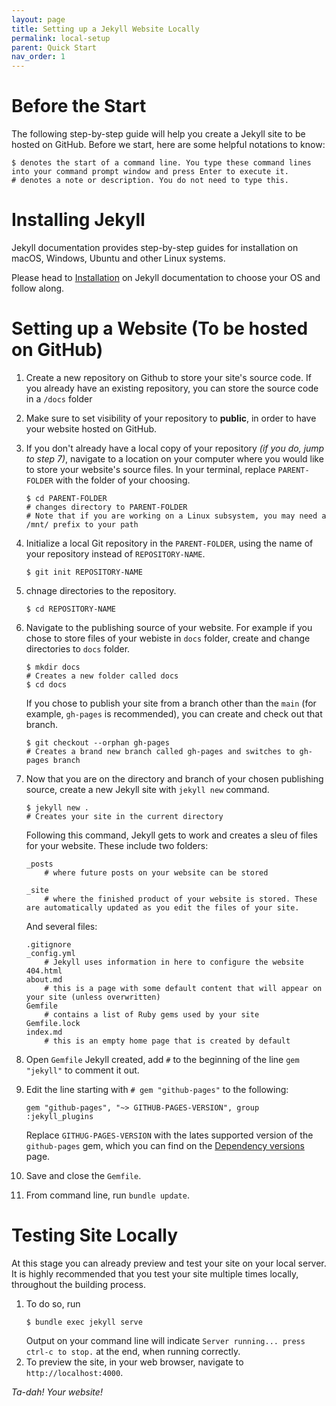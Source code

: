 ```yaml
---
layout: page
title: Setting up a Jekyll Website Locally
permalink: local-setup
parent: Quick Start
nav_order: 1
---
```

# Before the Start
The following step-by-step guide will help you create a Jekyll site to be hosted on GitHub. Before we start, here are some helpful notations to know:
```
$ denotes the start of a command line. You type these command lines into your command prompt window and press Enter to execute it.
# denotes a note or description. You do not need to type this.
```

# Installing Jekyll
Jekyll documentation provides step-by-step guides for installation on macOS, Windows, Ubuntu and other Linux systems. 

Please head to [Installation](https://jekyllrb.com/docs/installation/#requirements) on Jekyll documentation to choose your OS and follow along.

# Setting up a Website (To be hosted on GitHub)

1. Create a new repository on Github to store your site's source code. If you already have an existing repository, you can store the source code in a `/docs` folder

2. Make sure to set visibility of your repository to __public__, in order to have your website hosted on GitHub.

3. If you don't already have a local copy of your repository _(if you do, jump to step 7)_,  navigate to a location on your computer where you would like to store your website's source files. In your terminal, replace `PARENT-FOLDER` with the folder of your choosing.
    ```
    $ cd PARENT-FOLDER
    # changes directory to PARENT-FOLDER
    # Note that if you are working on a Linux subsystem, you may need a /mnt/ prefix to your path
    ```
4. Initialize a local Git repository in the `PARENT-FOLDER`, using the name of your repository instead of `REPOSITORY-NAME`. 
    ```
    $ git init REPOSITORY-NAME
    ```
5. chnage directories to the repository.
    ```
    $ cd REPOSITORY-NAME
    ```
6. Navigate to the publishing source of your website. For example if you chose to store files of your webiste in `docs` folder, create and change directories to `docs` folder.
    ```
    $ mkdir docs
    # Creates a new folder called docs
    $ cd docs
    ```
    If you chose to publish your site from a branch other than the `main` (for example, `gh-pages` is recommended), you can create and check out that branch.
    ```
    $ git checkout --orphan gh-pages
    # Creates a brand new branch called gh-pages and switches to gh-pages branch
    ```

7. Now that you are on the directory and branch of your chosen publishing source, create a new Jekyll site with `jekyll new` command.
    ```
    $ jekyll new .
    # Creates your site in the current directory
    ```
    Following this command, Jekyll gets to work and creates a sleu of files for your website. These include two folders:
    ```
    _posts
        # where future posts on your website can be stored

    _site
        # where the finished product of your website is stored. These are automatically updated as you edit the files of your site.
    ```
    And several files:
    ```
    .gitignore
    _config.yml
        # Jekyll uses information in here to configure the website
    404.html
    about.md
        # this is a page with some default content that will appear on your site (unless overwritten)
    Gemfile
        # contains a list of Ruby gems used by your site
    Gemfile.lock
    index.md
        # this is an empty home page that is created by default
    ```
8. Open `Gemfile` Jekyll created, add `#` to the beginning of the line `gem "jekyll"` to comment it out. 
9. Edit the line starting with `# gem "github-pages"` to the following:
    ```
    gem "github-pages", "~> GITHUB-PAGES-VERSION", group :jekyll_plugins
    ```
    Replace `GITHUG-PAGES-VERSION` with the lates supported version of the `github-pages` gem, which you can find on the [Dependency versions](https://pages.github.com/versions/) page.
10. Save and close the `Gemfile`.
11. From command line, run `bundle update`.

# Testing Site Locally
At this stage you can already preview and test your site on your local server. It is highly recommended that you test your site multiple times locally, throughout the building process. 
1. To do so, run 
    ```
    $ bundle exec jekyll serve
    ```
    Output on your command line will indicate `Server running... press ctrl-c to stop.` at the end, when running correctly.
2. To preview the site, in your web browser, navigate to `http://localhost:4000`.

_Ta-dah! Your website!_
